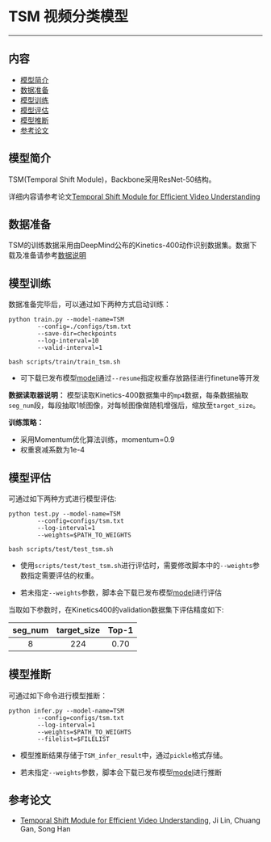 # TSM 视频分类模型

---
## 内容

- [模型简介](#模型简介)
- [数据准备](#数据准备)
- [模型训练](#模型训练)
- [模型评估](#模型评估)
- [模型推断](#模型推断)
- [参考论文](#参考论文)


## 模型简介

TSM(Temporal Shift Module)，Backbone采用ResNet-50结构。

详细内容请参考论文[Temporal Shift Module for Efficient Video Understanding](https://arxiv.org/abs/1811.08383)

## 数据准备

TSM的训练数据采用由DeepMind公布的Kinetics-400动作识别数据集。数据下载及准备请参考[数据说明](../../dataset/README.md)

## 模型训练

数据准备完毕后，可以通过如下两种方式启动训练：

    python train.py --model-name=TSM
            --config=./configs/tsm.txt
            --save-dir=checkpoints 
            --log-interval=10 
            --valid-interval=1

    bash scripts/train/train_tsm.sh

- 可下载已发布模型[model](https://paddlemodels.bj.bcebos.com/video_classification/tsm_kinetics.tar.gz)通过`--resume`指定权重存放路径进行finetune等开发

**数据读取器说明：** 模型读取Kinetics-400数据集中的`mp4`数据，每条数据抽取`seg_num`段，每段抽取1帧图像，对每帧图像做随机增强后，缩放至`target_size`。

**训练策略：**

*  采用Momentum优化算法训练，momentum=0.9
*  权重衰减系数为1e-4

## 模型评估

可通过如下两种方式进行模型评估:

    python test.py --model-name=TSM
            --config=configs/tsm.txt
            --log-interval=1
            --weights=$PATH_TO_WEIGHTS

    bash scripts/test/test_tsm.sh

- 使用`scripts/test/test_tsm.sh`进行评估时，需要修改脚本中的`--weights`参数指定需要评估的权重。

- 若未指定`--weights`参数，脚本会下载已发布模型[model](https://paddlemodels.bj.bcebos.com/video_classification/tsm_kinetics.tar.gz)进行评估

当取如下参数时，在Kinetics400的validation数据集下评估精度如下:

| seg\_num | target\_size | Top-1 |
| :------: | :----------: | :----: |
| 8 | 224 | 0.70 |

## 模型推断

可通过如下命令进行模型推断：

    python infer.py --model-name=TSM
            --config=configs/tsm.txt
            --log-interval=1 
            --weights=$PATH_TO_WEIGHTS 
            --filelist=$FILELIST

- 模型推断结果存储于`TSM_infer_result`中，通过`pickle`格式存储。

- 若未指定`--weights`参数，脚本会下载已发布模型[model](https://paddlemodels.bj.bcebos.com/video_classification/tsm_kinetics.tar.gz)进行推断

## 参考论文

- [Temporal Shift Module for Efficient Video Understanding](https://arxiv.org/abs/1811.08383), Ji Lin, Chuang Gan, Song Han

